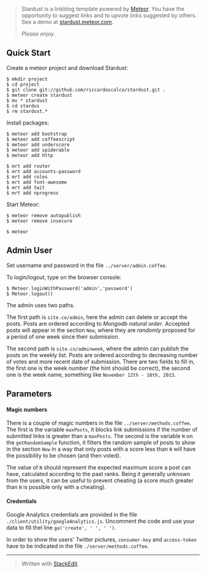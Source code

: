 > Stardust is a linkblog template powered by [Meteor][1]. You have the
> opportunity to suggest links and to upvote links suggested by others.
> See a demo at [stardust.meteor.com][3].
>
> *Please enjoy*.

Quick Start
-----------

Create a meteor project and download Stardust:

```
$ mkdir project
$ cd project
$ git clone git://github.com/riccardoscalco/stardust.git .
$ meteor create stardust
$ mv * stardust
$ cd stardus
$ rm stardust.*
```

Install packages:

```
$ meteor add bootstrap
$ meteor add coffeescript
$ meteor add underscore
$ meteor add spiderable
$ meteor add http
```

```
$ mrt add router
$ mrt add accounts-password
$ mrt add roles
$ mrt add font-awesome
$ mrt add twit
$ mrt add nprogress
```

Start Meteor:

```
$ meteor remove autopublish
$ meteor remove insecure
```
```
$ meteor
```


Admin User
----------

Set username and password in the file `../server/admin.coffee`.

To login/logout, type on the browser console:
```
$ Meteor.loginWithPassword('admin','password')
$ Meteor.logout()
```

The admin uses two paths.

The first path is `site.co/admin`, here the admin can delete or accept the posts. Posts are ordered according to *Mongodb natural order*. Accepted posts will appear in the section `New`, where they are *randomly* proposed for a period of one week since their submission.

The second path is `site.co/adminweek`, where the admin can publish the posts on the weekly list. Posts are ordered according to decreasing number of votes and more recent date of submission. There are two fields to fill in, the first one is the week number (the hint should be correct), the second one is the week name, something like `November 12th - 18th, 2013`.


Parameters
-------------

#### Magic numbers

There is a couple of magic numbers in the file `../server/methods.coffee`. 
The first is the variable `maxPosts`, it blocks link submissions if the number of submitted links is greater than a `maxPosts`.
The second is the variable `N` on the `getRandomSample` function, it filters the random sample of posts to show in the section `New` in a way that
only posts with a score less than `N` will have the possibility to be chosen (and then voted).

The value of `N` should represent the expected maximum score a post can have, calculated according to the past ranks. Being it generally unknown from the users, it can be useful to prevent cheating (a score much greater than `N` is possible only with a cheating).

#### Credentials

Google Analytics credentials are provided in the file `./client/utility/googleAnalytics.js`. Uncomment the code and use your data to fill thel line `ga('create', ' ', ' ')`.

In order to show the users' Twitter pictures, `consumer-key` and `access-token` have to be indicated in the file `./server/methods.coffee`.



--------------------------



> Written with [StackEdit](https://stackedit.io/).


  [1]: http://www.meteor.com
  [2]: http://seofon.co
  [3]: http://stardust.meteor.com